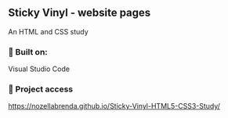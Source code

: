 ## Sticky Vinyl - website pages
An HTML and CSS study

### :hammer: Built on:
Visual Studio Code

### 📁 Project access
https://nozellabrenda.github.io/Sticky-Vinyl-HTML5-CSS3-Study/
